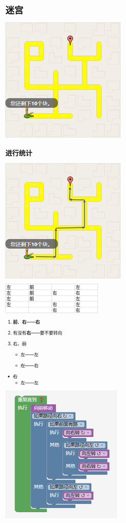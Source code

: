 # 迷宫

![1570935697935](迷宫.assets/1570935697935.png)

## 进行统计

![1570938509391](迷宫.assets/1570938509391.png)

![1570938731160](迷宫.assets/1570938731160.png)

1. **前**、**右**——**右**

2. 有没有**右**——要不要转向

3. 右、<s>前</s>
   - 左——左

   - <s>左</s>——右

- <s>右</s>
  - 左——左

![1570938786354](迷宫.assets/1570938786354.png)

